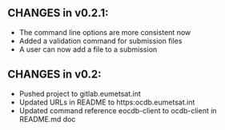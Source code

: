 ## CHANGES in v0.2.1:

- The command line options are more consistent now
- Added a validation command for submission files
- A user can now add a file to a submission


## CHANGES in v0.2:

- Pushed project to gitlab.eumetsat.int
- Updated URLs in README to https:ocdb.eumetsat.int
- Updated command reference eocdb-client to ocdb-client in README.md doc
